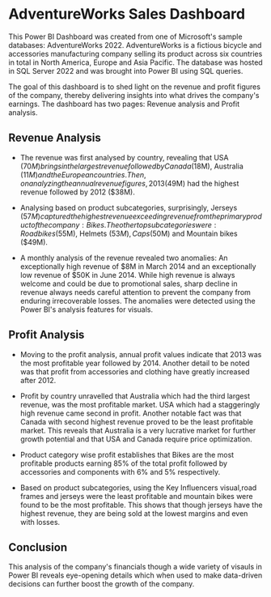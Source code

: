 # AdventureWorks Sales Dashboard #

This Power BI Dashboard was created from one of Microsoft's sample databases: AdventureWorks 2022. AdventureWorks is a fictious bicycle and accessories manufacturing company selling its product across six countries in total in North America, Europe and Asia Pacific. The database was hosted in SQL Server 2022 and was brought into Power BI using SQL queries.

The goal of this dashboard is to shed light on the revenue and profit figures of the company, thereby delivering insights into what drives the company's earnings. The dashboard has two pages: Revenue analysis and Profit analysis.

## Revenue Analysis ##

* The revenue was first analysed by country, revealing that USA ($70M) brings in the largest revenue followed by Canada ($18M), Australia ($11M) and the European countries. Then, on analyzing the annual revenue figures, 2013 ($49M) had the highest revenue followed by 2012 ($38M).

* Analysing based on product subcategories, surprisingly, Jerseys ($57M) captured the highest revenue exceeding revenue from the primary product of the company: Bikes. The other top subcategories were: Roadbikes ($55M), Helmets ($53M), Caps ($50M) and Mountain bikes ($49M).

* A monthly analysis of the revenue revealed two anomalies: An exceptionally high revenue of $8M in March 2014 and an exceptionally low revenue of $50K in June 2014. While high revenue is always welcome and could be due to promotional sales, sharp decline in revenue always needs careful attention to prevent the company from enduring irrecoverable losses. The anomalies were detected using the Power BI's analysis features for visuals.

## Profit Analysis ##

* Moving to the profit analysis, annual profit values indicate that 2013 was the most profitable year followed by 2014. Another detail to be noted was that profit from accessories and clothing have greatly increased after 2012.

* Profit by country unravelled that Australia which had the third largest revenue, was the most profitable market. USA which had a staggeringly high revenue came second in profit. Another notable fact was that Canada with second highest revenue proved to be the least profitable market. This reveals that Australia is a very lucrative market for further growth potential and that USA and Canada require price optimization.

* Product category wise profit establishes that Bikes are the most profitable products earning 85% of the total profit followed by accessories and components with 6% and 5% respectively.

* Based on product subcategories, using the Key Influencers visual,road frames and jerseys were the least profitable and mountain bikes were found to be the most profitable. This shows that though jerseys have the highest revenue, they are being sold at the lowest margins and even with losses.

## Conclusion ##

This analysis of the company's financials though a wide variety of visauls in Power BI reveals eye-opening details which when used to make data-driven decisions can further boost the growth of the company.
